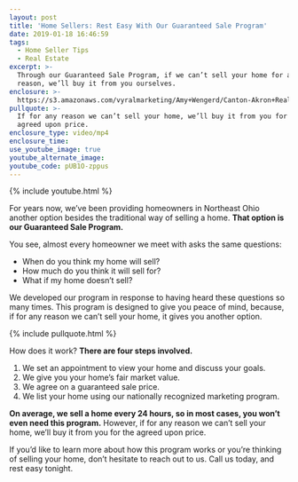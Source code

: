 ```yaml
---
layout: post
title: 'Home Sellers: Rest Easy With Our Guaranteed Sale Program'
date: 2019-01-18 16:46:59
tags:
  - Home Seller Tips
  - Real Estate
excerpt: >-
  Through our Guaranteed Sale Program, if we can’t sell your home for any
  reason, we’ll buy it from you ourselves.
enclosure: >-
  https://s3.amazonaws.com/vyralmarketing/Amy+Wengerd/Canton-Akron+Real+Estate+Agent-+How+Our+Guaranteed+Sale+Program+Works.mp4
pullquote: >-
  If for any reason we can’t sell your home, we’ll buy it from you for the
  agreed upon price.
enclosure_type: video/mp4
enclosure_time:
use_youtube_image: true
youtube_alternate_image:
youtube_code: pUB1O-zppus
---
```


{% include youtube.html %}

For years now, we’ve been providing homeowners in Northeast Ohio another option besides the traditional way of selling a home. **That option is our Guaranteed Sale Program.**

You see, almost every homeowner we meet with asks the same questions:

* When do you think my home will sell?
* How much do you think it will sell for?
* What if my home doesn’t sell?

We developed our program in response to having heard these questions so many times. This program is designed to give you peace of mind, because, if for any reason we can’t sell your home, it gives you another option.

{% include pullquote.html %}

How does it work? **There are four steps involved.**

1. We set an appointment to view your home and discuss your goals.
2. We give you your home’s fair market value.
3. We agree on a guaranteed sale price.
4. We list your home using our nationally recognized marketing program.

**On average, we sell a home every 24 hours, so in most cases, you won’t even need this program.** However, if for any reason we can’t sell your home, we’ll buy it from you for the agreed upon price.

If you’d like to learn more about how this program works or you’re thinking of selling your home, don’t hesitate to reach out to us. Call us today, and rest easy tonight.
